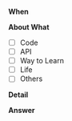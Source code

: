 **When**

**About What**

- [ ] Code
- [ ] API
- [ ] Way to Learn
- [ ] Life
- [ ] Others

**Detail**

**Answer**